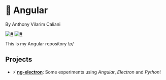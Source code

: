 # 📕 Angular
By Anthony Vilarim Caliani

[![#](https://img.shields.io/badge/licence-MIT-blue.svg)](#) [![#](https://img.shields.io/badge/angular-2+-red.svg)](#)

This is my Angular repository \o/

## Projects

- ⚡️ **[ng-electron](ng-electron/README.md)**: Some experiments using _Angular_, _Electron_ and _Python_!
